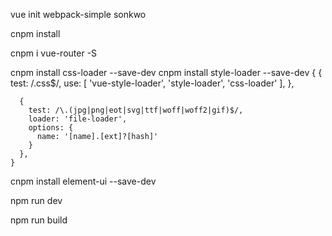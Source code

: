 vue init webpack-simple sonkwo

cnpm install

cnpm  i  vue-router -S

cnpm install css-loader --save-dev
cnpm install style-loader --save-dev
    {
      {
        test: /\.css$/,
        use: [
          'vue-style-loader',
          'style-loader',
          'css-loader'
        ],
      },

      {
        test: /\.(jpg|png|eot|svg|ttf|woff|woff2|gif)$/,
        loader: 'file-loader',
        options: {
          name: '[name].[ext]?[hash]'
        }
      },
    }
cnpm install element-ui --save-dev



npm run dev

npm run build